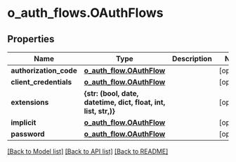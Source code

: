 # o_auth_flows.OAuthFlows

## Properties
Name | Type | Description | Notes
------------ | ------------- | ------------- | -------------
**authorization_code** | [**o_auth_flow.OAuthFlow**](OAuthFlow.md) |  | [optional] 
**client_credentials** | [**o_auth_flow.OAuthFlow**](OAuthFlow.md) |  | [optional] 
**extensions** | **{str: (bool, date, datetime, dict, float, int, list, str,)}** |  | [optional] 
**implicit** | [**o_auth_flow.OAuthFlow**](OAuthFlow.md) |  | [optional] 
**password** | [**o_auth_flow.OAuthFlow**](OAuthFlow.md) |  | [optional] 

[[Back to Model list]](../README.md#documentation-for-models) [[Back to API list]](../README.md#documentation-for-api-endpoints) [[Back to README]](../README.md)


